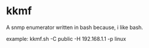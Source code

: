 kkmf
====

A snmp enumerator written in bash because, i like bash.

example: kkmf.sh -C public -H 192.168.1.1 -p linux
